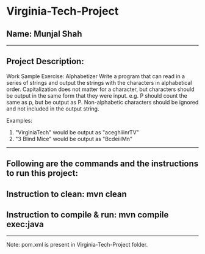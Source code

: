 # Virginia-Tech-Project
## Name: Munjal Shah


-----------------------------------------------------------------------
## Project Description:

Work Sample Exercise: Alphabetizer
Write a program that can read in a series of strings and output the strings with the characters in alphabetical order.
Capitalization does not matter for a character, but characters should be output in the same form that they were input. e.g. P should count the same as p, but be output as P.
Non-alphabetic characters should be ignored and not included in the output string.

Examples:
1. "VirginiaTech" would be output as "aceghiiinrTV"
2. "3 Blind Mice" would be output as "BcdeiilMn"
-----------------------------------------------------------------------
## Following are the commands and the instructions to run this project:

## Instruction to clean: mvn clean

## Instruction to compile & run: mvn compile exec:java
-----------------------------------------------------------------------

Note: pom.xml is present in Virginia-Tech-Project folder.